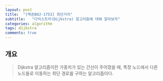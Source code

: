 ```yaml
---
layout: post
title:  "[백준BOJ-1753] 최단거리"
subtitle:   "다익스트라(Dijkstra) 알고리즘에 대해 알아보자"
categories: algorithm
tags: dijkstra
comments: true
---
```


## 개요
>  Dijkstra 알고리즘이란 가중치가 있는 간선이 주어졌을 때, 특정 노드에서 다른 노드들로 이동하는 최단 경로를 구하는 알고리즘이다.
